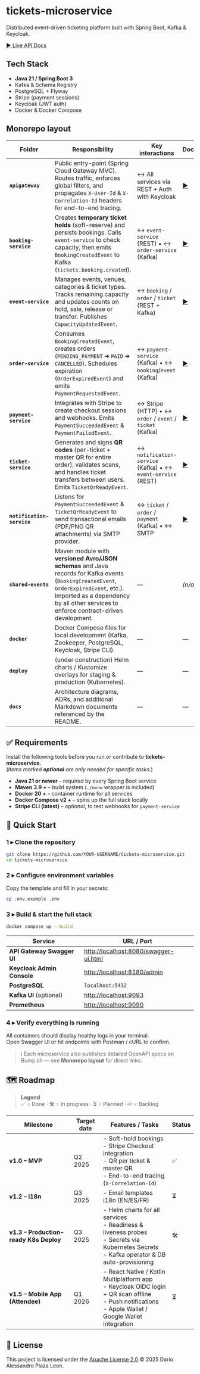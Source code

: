 # tickets-microservice

Distributed event-driven ticketing platform built with Spring Boot, Kafka & Keycloak.

[▶️ Live API Docs](https://docs.plazaleon.tech)

## Tech Stack

- **Java 21 / Spring Boot 3**
- Kafka & Schema Registry
- PostgreSQL + Flyway
- Stripe (payment sessions)
- Keycloak (JWT auth)
- Docker & Docker Compose

## Monorepo layout

| Folder                     | Responsibility                                                                                                                                                                                                                 | Key interactions                                              | Docs                                          |
|----------------------------|--------------------------------------------------------------------------------------------------------------------------------------------------------------------------------------------------------------------------------|---------------------------------------------------------------|-----------------------------------------------|
| **`apigateway`**           | Public entry-point (Spring Cloud Gateway MVC). Routes traffic, enforces global filters, and propagates `X-User-Id` & `X-Correlation-Id` headers for end-to-end tracing.                                                        | ↔︎ All services via REST • Auth with Keycloak                 | [▶](https://tickets-api.bump.sh/apigateway)   |
| **`booking-service`**      | Creates **temporary ticket holds** (soft-reserve) and persists bookings. Calls `event-service` to check capacity, then emits `BookingCreatedEvent` to Kafka (`tickets.booking.created`).                                       | ↔︎ `event-service` (REST) • ↔︎ `order-service` (Kafka)        | [▶](https://tickets-api.bump.sh/booking)      |
| **`event-service`**        | Manages events, venues, categories & ticket types. Tracks remaining capacity and updates counts on hold, sale, release or transfer. Publishes `CapacityUpdatedEvent`.                                                          | ↔︎ `booking` / `order` / `ticket` (REST + Kafka)              | [▶](https://tickets-api.bump.sh/event)        |
| **`order-service`**        | Consumes `BookingCreatedEvent`, creates orders (`PENDING_PAYMENT` ➜ `PAID` ➜ `CANCELLED`). Schedules expiration (`OrderExpiredEvent`) and emits `PaymentRequestedEvent`.                                                       | ↔︎ `payment-service` (Kafka) • ↔︎ `booking`/`event` (Kafka)   | [▶](https://tickets-api.bump.sh/order)        |
| **`payment-service`**      | Integrates with Stripe to create checkout sessions and webhooks. Emits `PaymentSucceededEvent` & `PaymentFailedEvent`.                                                                                                         | ↔︎ Stripe (HTTP) • ↔︎ `order` / `event` / `ticket` (Kafka)    | [▶](https://tickets-api.bump.sh/payment)      |
| **`ticket-service`**       | Generates and signs **QR codes** (per-ticket + master QR for entire order), validates scans, and handles ticket transfers between users. Emits `TicketQrReadyEvent`.                                                           | ↔︎ `notification-service` (Kafka) • ↔︎ `event-service` (REST) | [▶](https://tickets-api.bump.sh/ticket)       |
| **`notification-service`** | Listens for `PaymentSucceededEvent` & `TicketQrReadyEvent` to send transactional emails (PDF/PNG QR attachments) via SMTP provider.                                                                                            | ↔︎ `ticket` / `order` / `payment` (Kafka) • ↔︎ SMTP           | [▶](https://tickets-api.bump.sh/notification) |
| **`shared-events`**        | Maven module with **versioned Avro/JSON schemas** and Java records for Kafka events (`BookingCreatedEvent`, `OrderExpiredEvent`, etc.). Imported as a dependency by all other services to enforce contract-driven development. | —                                                             | *(n/a)*                                       |
| **`docker`**               | Docker Compose files for local development (Kafka, Zookeeper, PostgreSQL, Keycloak, Stripe CLI).                                                                                                                               | —                                                             | —                                             |
| **`deploy`**               | (under construction) Helm charts / Kustomize overlays for staging & production (Kubernetes).                                                                                                                                   | —                                                             | —                                             |
| **`docs`**                 | Architecture diagrams, ADRs, and additional Markdown documents referenced by the README.                                                                                                                                       | —                                                             | —                                             |

## ✅ Requirements

Install the following tools before you run or contribute to **tickets-microservice**.  
(*Items marked **optional** are only needed for specific tasks.*)

- **Java 21 or newer** – required by every Spring Boot service
- **Maven 3.9 +** – build system (`./mvnw` wrapper is included)
- **Docker 20 +** – container runtime for all services
- **Docker Compose v2 +** – spins up the full stack locally
- **Stripe CLI (latest)** – *optional*, to test webhooks for `payment-service`

## 🚀 Quick Start

### 1 ▸ Clone the repository

```bash
git clone https://github.com/YOUR-USERNAME/tickets-microservice.git
cd tickets-microservice
```

### 2 ▸ Configure environment variables

Copy the template and fill in your secrets:

```bash
cp .env.example .env
```

### 3 ▸ Build & start the full stack

```bash
docker compose up --build
```

| Service                    | URL / Port                              |
|----------------------------|-----------------------------------------|
| **API Gateway Swagger UI** | <http://localhost:8080/swagger-ui.html> |
| **Keycloak Admin Console** | <http://localhost:8180/admin>           |
| **PostgreSQL**             | `localhost:5432`                        |
| **Kafka UI** (optional)    | <http://localhost:9093>                 |
| **Prometheus**             | <http://localhost:9090>                 |

### 4 ▸ Verify everything is running

All containers should display healthy logs in your terminal.  
Open Swagger UI or hit endpoints with Postman / cURL to confirm.

> ℹ️ Each microservice also publishes detailed OpenAPI specs on Bump.sh — see **Monorepo layout** for direct links.

## 🗺️ Roadmap

> **Legend**  
> ✅ = Done · 🛠 = In progress · ⏳ = Planned · 💤 = Backlog

| Milestone                              | Target date | Features / Tasks                                                                                                                                           | Status |
|----------------------------------------|-------------|------------------------------------------------------------------------------------------------------------------------------------------------------------|--------|
| **v1.0 – MVP**                         | Q2 2025     | - Soft-hold bookings<br>- Stripe Checkout integration<br>- QR per ticket & master QR<br>- End-to-end tracing (`X-Correlation-Id`)                          | ✅      |
| **v1.2 – i18n**                        | Q3 2025     | - Email templates i18n (EN/ES/FR)                                                                                                                          | ⏳      |
| **v1.3 – Production-ready K8s Deploy** | Q3 2025     | - Helm charts for all services<br>- Readiness & liveness probes<br>- Secrets via Kubernetes Secrets<br>- Kafka operator & DB auto-provisioning             | 🛠     |
| **v1.5 – Mobile App (Attendee)**       | Q1 2026     | - React Native / Kotlin Multiplatform app<br>- Keycloak OIDC login + QR scan offline<br>- Push notifications<br>- Apple Wallet / Google Wallet integration | ⏳      |

## 📎 License

This project is licensed under the [Apache License 2.0](./LICENSE) © 2025 Dario Alessandro Plaza Leon.
